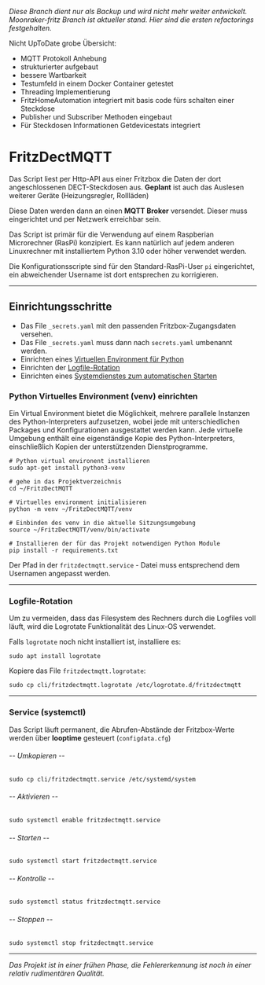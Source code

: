 *Diese Branch dient nur als Backup und wird nicht mehr weiter entwickelt. Moonraker-fritz Branch ist aktueller stand.
Hier sind die ersten refactorings festgehalten.*

Nicht UpToDate grobe Übersicht:
- MQTT Protokoll Anhebung
- strukturierter aufgebaut
- bessere Wartbarkeit
- Testumfeld in einem Docker Container getestet
- Threading Implementierung
- FritzHomeAutomation integriert mit basis code fürs schalten einer Steckdose
- Publisher und Subscriber Methoden eingebaut
- Für Steckdosen Informationen Getdevicestats integriert
  

# FritzDectMQTT
Das Script liest per Http-API aus einer Fritzbox die Daten der dort angeschlossenen DECT-Steckdosen aus.
**Geplant** ist auch das Auslesen weiterer Geräte (Heizungsregler, Rollläden)

Diese Daten werden dann an einen **MQTT Broker** versendet. Dieser muss eingerichtet und per Netzwerk erreichbar sein.

Das Script ist primär für die Verwendung auf einem Raspberian Microrechner (RasPi) konzipiert. Es kann natürlich auf jedem 
anderen Linuxrechner mit installiertem Python 3.10 oder höher verwendet werden.

Die Konfigurationsscripte sind für den Standard-RasPi-User `pi` eingerichtet, ein abweichender Username ist dort entsprechen zu 
korrigieren. 

---
## Einrichtungsschritte
  * Das File `_secrets.yaml` mit den passenden Fritzbox-Zugangsdaten versehen.
  * Das File `_secrets.yaml` muss dann nach `secrets.yaml` umbenannt werden.
  * Einrichten eines [Virtuellen Environment für Python](#Python-Virtuelles-Environment-(venv)-einrichten)
  * Einrichten der [Logfile-Rotation](#Logfile-Rotation)
  * Einrichten eines [Systemdienstes zum automatischen Starten](#Service-(systemctl)) 

### Python Virtuelles Environment (venv) einrichten
Ein Virtual Environment bietet die Möglichkeit, mehrere parallele Instanzen des Python-Interpreters aufzusetzen, wobei jede 
mit unterschiedlichen Packages und Konfigurationen ausgestattet werden kann. Jede virtuelle Umgebung enthält eine eigenständige Kopie des Python-Interpreters, einschließlich Kopien der unterstützenden Dienstprogramme.

    # Python virtual environent installieren
    sudo apt-get install python3-venv

    # gehe in das Projektverzeichnis
    cd ~/FritzDectMQTT

    # Virtuelles environment initialisieren
    python -m venv ~/FritzDectMQTT/venv

    # Einbinden des venv in die aktuelle Sitzungsumgebung
    source ~/FritzDectMQTT/venv/bin/activate

    # Installieren der für das Projekt notwendigen Python Module
    pip install -r requirements.txt

Der Pfad in der `fritzdectmqtt.service` - Datei muss entsprechend dem Usernamen angepasst werden.

---

### Logfile-Rotation
Um zu vermeiden, dass das Filesystem des Rechners durch die Logfiles voll läuft, wird die Logrotate Funktionalität des 
Linux-OS verwendet.

Falls ``logrotate`` noch nicht installiert ist, installiere es:

    sudo apt install logrotate

Kopiere das File ``fritzdectmqtt.logrotate``:

    sudo cp cli/fritzdectmqtt.logrotate /etc/logrotate.d/fritzdectmqtt 

---

### Service (systemctl)
Das Script läuft permanent, die Abrufen-Abstände der Fritzbox-Werte werden über **looptime** gesteuert (``configdata.cfg``)

###### -- Umkopieren --

    sudo cp cli/fritzdectmqtt.service /etc/systemd/system

###### -- Aktivieren --

    sudo systemctl enable fritzdectmqtt.service

###### -- Starten --

    sudo systemctl start fritzdectmqtt.service

###### -- Kontrolle -- 

    sudo systemctl status fritzdectmqtt.service

###### -- Stoppen --

    sudo systemctl stop fritzdectmqtt.service

---

*Das Projekt ist in einer frühen Phase, die Fehlererkennung ist noch in einer relativ rudimentären Qualität.*





